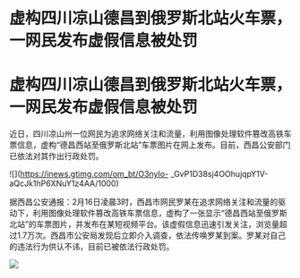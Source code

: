 # 虚构四川凉山德昌到俄罗斯北站火车票，一网民发布虚假信息被处罚

# 虚构四川凉山德昌到俄罗斯北站火车票，一网民发布虚假信息被处罚

近日，四川凉山州一位网民为追求网络关注和流量，利用图像处理软件篡改高铁车票信息，虚构“德昌西站至俄罗斯北站”车票图片在网上发布。目前，西昌公安部门已依法对其作出行政处罚。

![](https://inews.gtimg.com/om_bt/O3nyIo-
_GvP1D38sj4OOhujqpY1V-aQcJk1hP6XNuY1z4AA/1000)

据西昌公安通报：2月16日凌晨3时，西昌市网民罗某在追求网络关注和流量的驱动下，利用图像处理软件篡改高铁车票信息，虚构了一张显示“德昌西站至俄罗斯北站”的车票图片，并发布在某短视频平台。该虚假信息迅速引发关注，浏览量超过1.7万次。西昌市公安局发现后立即介入调查，依法传唤罗某到案。罗某对自己的违法行为供认不讳，目前已被依法行政处罚。

![](https://inews.gtimg.com/om_bt/OyI3x0l9CDX8KENj5SLJFLWOafLFlM8L3e7gTHtCaALDgAA/1000)

